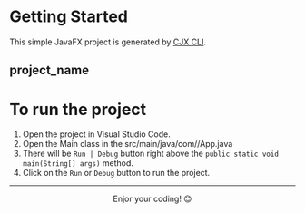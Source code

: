 # Getting Started

This simple JavaFX project is generated by [CJX CLI](https://github.com/dagimg-dot/cjx-v1.1-build). 

## project_name

# To run the project

1. Open the project in Visual Studio Code.
2. Open the Main class in the src/main/java/com/<package-name>/App.java
3. There will be `Run | Debug` button right above the `public static void main(String[] args)` method.
4. Click on the `Run` or `Debug` button to run the project.

--- 
<div align="center">Enjor your coding! 😊</div>

